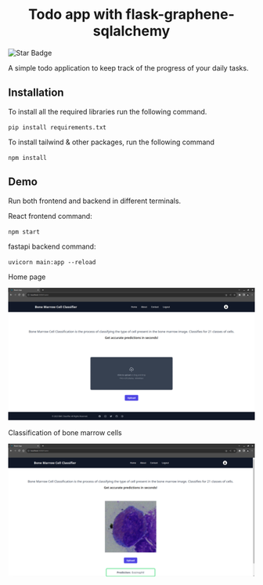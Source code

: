 <h1 align="center"> Todo app with flask-graphene-sqlalchemy</h1>

<img src="https://img.shields.io/static/v1?label=%F0%9F%8C%9F&message=If%20Useful&style=style=flat&color=BC4E99" alt="Star Badge"/>

A simple todo application to keep track of the progress of your daily tasks.

## Installation
To install all the required libraries run the following command.

`pip install requirements.txt`

To install tailwind & other packages, run the following command

`npm install`

## Demo

Run both frontend and backend in different terminals.

React frontend command:

`npm start`

fastapi backend command:

`uvicorn main:app --reload`

Home page

<img alt="landing" src="assets/home.png"> </img>

Classification of bone marrow cells

<img alt="classify" src="assets/classify.png"> </img>